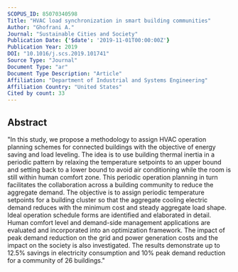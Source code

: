 ```yaml
---
SCOPUS_ID: 85070340598
Title: "HVAC load synchronization in smart building communities"
Author: "Ghofrani A."
Journal: "Sustainable Cities and Society"
Publication Date: {'$date': '2019-11-01T00:00:00Z'}
Publication Year: 2019
DOI: "10.1016/j.scs.2019.101741"
Source Type: "Journal"
Document Type: "ar"
Document Type Description: "Article"
Affiliation: "Department of Industrial and Systems Engineering"
Affiliation Country: "United States"
Cited by count: 33
---
```


## Abstract
"In this study, we propose a methodology to assign HVAC operation planning schemes for connected buildings with the objective of energy saving and load leveling. The idea is to use building thermal inertia in a periodic pattern by relaxing the temperature setpoints to an upper bound and setting back to a lower bound to avoid air conditioning while the room is still within human comfort zone. This periodic operation planning in turn facilitates the collaboration across a building community to reduce the aggregate demand. The objective is to assign periodic temperature setpoints for a building cluster so that the aggregate cooling electric demand reduces with the minimum cost and steady aggregate load shape. Ideal operation schedule forms are identified and elaborated in detail. Human comfort level and demand-side management applications are evaluated and incorporated into an optimization framework. The impact of peak demand reduction on the grid and power generation costs and the impact on the society is also investigated. The results demonstrate up to 12.5% savings in electricity consumption and 10% peak demand reduction for a community of 26 buildings."
